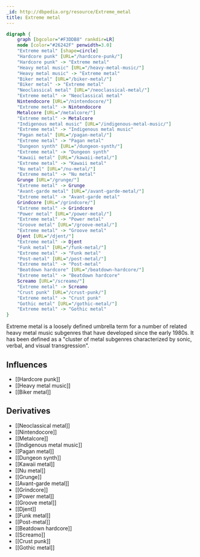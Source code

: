 ```yaml
---
_id: http://dbpedia.org/resource/Extreme_metal
title: Extreme metal
---
```


```dot
digraph {
	graph [bgcolor="#F3DDB8" rankdir=LR]
	node [color="#26242F" penwidth=3.0]
	"Extreme metal" [shape=circle]
	"Hardcore punk" [URL="/hardcore-punk/"]
	"Hardcore punk" -> "Extreme metal"
	"Heavy metal music" [URL="/heavy-metal-music/"]
	"Heavy metal music" -> "Extreme metal"
	"Biker metal" [URL="/biker-metal/"]
	"Biker metal" -> "Extreme metal"
	"Neoclassical metal" [URL="/neoclassical-metal/"]
	"Extreme metal" -> "Neoclassical metal"
	Nintendocore [URL="/nintendocore/"]
	"Extreme metal" -> Nintendocore
	Metalcore [URL="/metalcore/"]
	"Extreme metal" -> Metalcore
	"Indigenous metal music" [URL="/indigenous-metal-music/"]
	"Extreme metal" -> "Indigenous metal music"
	"Pagan metal" [URL="/pagan-metal/"]
	"Extreme metal" -> "Pagan metal"
	"Dungeon synth" [URL="/dungeon-synth/"]
	"Extreme metal" -> "Dungeon synth"
	"Kawaii metal" [URL="/kawaii-metal/"]
	"Extreme metal" -> "Kawaii metal"
	"Nu metal" [URL="/nu-metal/"]
	"Extreme metal" -> "Nu metal"
	Grunge [URL="/grunge/"]
	"Extreme metal" -> Grunge
	"Avant-garde metal" [URL="/avant-garde-metal/"]
	"Extreme metal" -> "Avant-garde metal"
	Grindcore [URL="/grindcore/"]
	"Extreme metal" -> Grindcore
	"Power metal" [URL="/power-metal/"]
	"Extreme metal" -> "Power metal"
	"Groove metal" [URL="/groove-metal/"]
	"Extreme metal" -> "Groove metal"
	Djent [URL="/djent/"]
	"Extreme metal" -> Djent
	"Funk metal" [URL="/funk-metal/"]
	"Extreme metal" -> "Funk metal"
	"Post-metal" [URL="/post-metal/"]
	"Extreme metal" -> "Post-metal"
	"Beatdown hardcore" [URL="/beatdown-hardcore/"]
	"Extreme metal" -> "Beatdown hardcore"
	Screamo [URL="/screamo/"]
	"Extreme metal" -> Screamo
	"Crust punk" [URL="/crust-punk/"]
	"Extreme metal" -> "Crust punk"
	"Gothic metal" [URL="/gothic-metal/"]
	"Extreme metal" -> "Gothic metal"
}
```

Extreme metal is a loosely defined umbrella term for a number of related heavy metal music subgenres that have developed since the early 1980s. It has been defined as a "cluster of metal subgenres characterized by sonic, verbal, and visual transgression".

## Influences
- [[Hardcore punk]]
- [[Heavy metal music]]
- [[Biker metal]]

## Derivatives
- [[Neoclassical metal]]
- [[Nintendocore]]
- [[Metalcore]]
- [[Indigenous metal music]]
- [[Pagan metal]]
- [[Dungeon synth]]
- [[Kawaii metal]]
- [[Nu metal]]
- [[Grunge]]
- [[Avant-garde metal]]
- [[Grindcore]]
- [[Power metal]]
- [[Groove metal]]
- [[Djent]]
- [[Funk metal]]
- [[Post-metal]]
- [[Beatdown hardcore]]
- [[Screamo]]
- [[Crust punk]]
- [[Gothic metal]]
